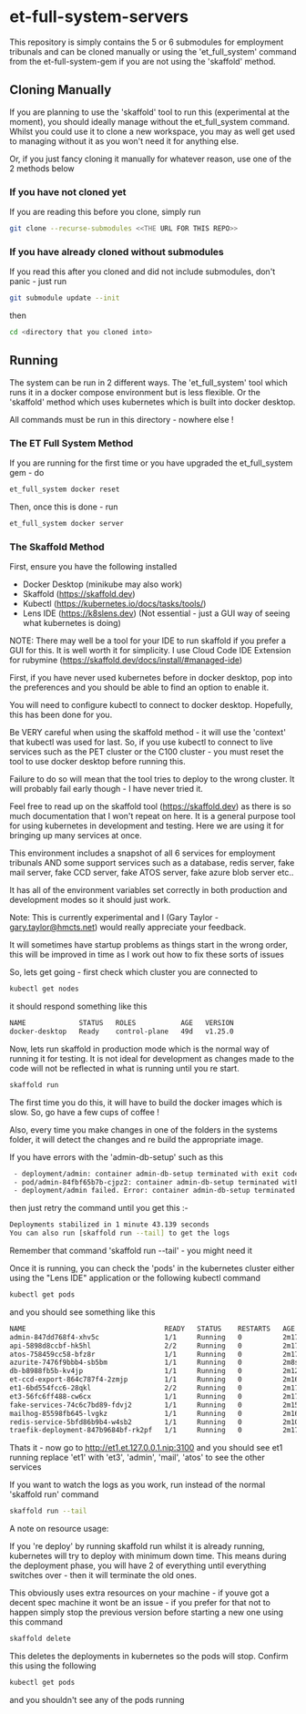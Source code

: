 # et-full-system-servers
This repository is simply contains the 5 or 6 submodules for employment tribunals and can be cloned manually or using the 'et_full_system' command from the et-full-system-gem if you are not using the 'skaffold' method.

## Cloning Manually

If you are planning to use the 'skaffold' tool to run this (experimental at the moment), you should ideally
manage without the et_full_system command.  Whilst you could use it to clone
a new workspace, you may as well get used to managing without it as you 
won't need it for anything else.

Or, if you just fancy cloning it manually for whatever reason, use one of the
2 methods below

### If you have not cloned yet

If you are reading this before you clone, simply run


```bash
git clone --recurse-submodules <<THE URL FOR THIS REPO>>
```

### If you have already cloned without submodules

If you read this after you cloned and did not include submodules, don't
panic - just run

```bash
git submodule update --init
```

then

```bash
cd <directory that you cloned into>
```
## Running

The system can be run in 2 different ways.  The 'et_full_system' tool which
runs it in a docker compose environment but is less flexible.  Or the 'skaffold' method
which uses kubernetes which is built into docker desktop.

All commands must be run in this directory - nowhere else !

### The ET Full System Method

If you are running for the first time or you have upgraded the et_full_system gem - do
```bash
et_full_system docker reset

```

Then, once this is done - run

```bash
et_full_system docker server
```

### The Skaffold Method

First, ensure you have the following installed

- Docker Desktop (minikube may also work)
- Skaffold (https://skaffold.dev)
- Kubectl (https://kubernetes.io/docs/tasks/tools/)
- Lens IDE (https://k8slens.dev) (Not essential - just a GUI way of seeing what kubernetes is doing)

NOTE: There may well be a tool for your IDE to run skaffold if you prefer
a GUI for this.  It is well worth it for simplicity.  I use Cloud Code IDE Extension for rubymine (https://skaffold.dev/docs/install/#managed-ide)

First, if you have never used kubernetes before in docker desktop, pop into
the preferences and you should be able to find an option to enable it.

You will need to configure kubectl to connect to docker desktop.  Hopefully, this
has been done for you.

Be VERY careful when using the skaffold method - it will use the 'context'
that kubectl was used for last.  So, if you use kubectl to connect
to live services such as the PET cluster or the C100 cluster - you must
reset the tool to use docker desktop before running this.

Failure to do so will mean that the tool tries to deploy to the wrong 
cluster.  It will probably fail early though - I have never tried it.

Feel free to read up on the skaffold tool (https://skaffold.dev) as there
is so much documentation that I won't repeat on here.  It is a general
purpose tool for using kubernetes in development and testing.  Here we
are using it for bringing up many services at once.

This environment includes a snapshot of all 6 services for employment tribunals AND
some support services such as a database, redis server, fake mail server,
fake CCD server, fake ATOS server, fake azure blob server etc..

It has all of the environment variables set correctly in both production
and development modes so it should just work.

Note: This is currently experimental and I (Gary Taylor - gary.taylor@hmcts.net) would
really appreciate your feedback.

It will sometimes have startup problems as things start in the wrong order, this 
will be improved in time as I work out how to fix these sorts of issues

So, lets get going - first check which cluster you are connected to

```bash
kubectl get nodes
```

it should respond something like this


```bash
NAME             STATUS   ROLES           AGE   VERSION
docker-desktop   Ready    control-plane   49d   v1.25.0

```

Now, lets run skaffold in production mode which is the normal
way of running it for testing.  It is not ideal for development
as changes made to the code will not be reflected in what is running
until you re start.

```bash
skaffold run

```
The first time you do this, it will have to build the docker
images which is slow.  So, go have a few cups of coffee !

Also, every time you make changes in one of the folders in the systems
folder, it will detect the changes and re build the appropriate image.

If you have errors with the 'admin-db-setup' such as this

```bash
 - deployment/admin: container admin-db-setup terminated with exit code 1
 - pod/admin-84fbf65b7b-cjpz2: container admin-db-setup terminated with exit code 1
 - deployment/admin failed. Error: container admin-db-setup terminated with exit code 1.
```

then just retry the command until you get this :-

```bash
Deployments stabilized in 1 minute 43.139 seconds
You can also run [skaffold run --tail] to get the logs

```
Remember that command 'skaffold run --tail' - you might need it

Once it is running, you can check the 'pods' in the kubernetes cluster
either using the "Lens IDE" application or the following kubectl command

```bash
kubectl get pods
```

and you should see something like this

```bash
NAME                                  READY   STATUS    RESTARTS   AGE
admin-847dd768f4-xhv5c                1/1     Running   0          2m17s
api-5898d8ccbf-hk5hl                  2/2     Running   0          2m17s
atos-758459cc58-bfz8r                 1/1     Running   0          2m17s
azurite-7476f9bbb4-sb5bm              1/1     Running   0          2m8s
db-b8988fb5b-kv4jp                    1/1     Running   0          2m12s
et-ccd-export-864c787f4-2zmjp         1/1     Running   0          2m16s
et1-6bd554fcc6-28qkl                  2/2     Running   0          2m17s
et3-56fc6ff488-cw6cx                  1/1     Running   0          2m17s
fake-services-74c6c7bd89-fdvj2        1/1     Running   0          2m15s
mailhog-85598fb645-lvgkz              1/1     Running   0          2m16s
redis-service-5bfd86b9b4-w4sb2        1/1     Running   0          2m10s
traefik-deployment-847b9684bf-rk2pf   1/1     Running   0          2m17s

```

Thats it - now go to http://et1.et.127.0.0.1.nip:3100 and you should see et1 running
replace 'et1' with 'et3', 'admin', 'mail', 'atos' to see the other services

If you want to watch the logs as you work, run instead of the normal 'skaffold run' command


```bash
skaffold run --tail
```

A note on resource usage:

If you 're deploy' by running skaffold run whilst it is already running,
kubernetes will try to deploy with minimum down time.  This means during 
the deployment phase, you will have 2 of everything until everything
switches over - then it will terminate the old ones.

This obviously uses extra resources on your machine - if youve got a decent
spec machine it wont be an issue - if you prefer for that not to happen
simply stop the previous version before starting a new one using this command

```bash
skaffold delete
```

This deletes the deployments in kubernetes so the pods will stop.  Confirm this
using the following

```bash
kubectl get pods
```

and you shouldn't see any of the pods running
